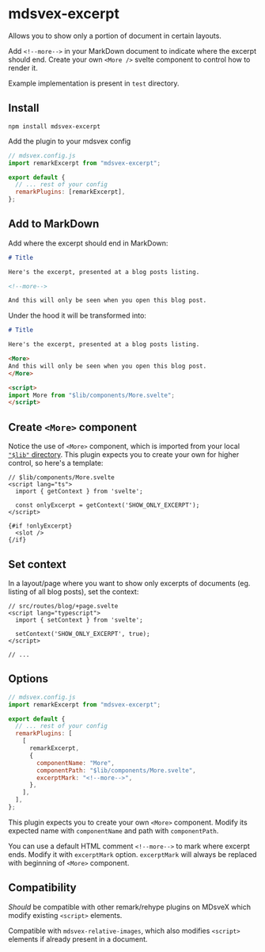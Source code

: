 # mdsvex-excerpt

Allows you to show only a portion of document in certain layouts.

Add `<!--more-->` in your MarkDown document to indicate where the excerpt should end. Create your own `<More />` svelte component to control how to render it.

Example implementation is present in `test` directory.

## Install

```
npm install mdsvex-excerpt
```

Add the plugin to your mdsvex config

```js
// mdsvex.config.js
import remarkExcerpt from "mdsvex-excerpt";

export default {
  // ... rest of your config
  remarkPlugins: [remarkExcerpt],
};
```

## Add to MarkDown

Add where the excerpt should end in MarkDown:

```md
# Title

Here's the excerpt, presented at a blog posts listing.

<!--more-->

And this will only be seen when you open this blog post.
```

Under the hood it will be transformed into:

```md
# Title

Here's the excerpt, presented at a blog posts listing.

<More>
And this will only be seen when you open this blog post.
</More>

<script>
import More from "$lib/components/More.svelte";
</script>
```

## Create `<More>` component

Notice the use of `<More>` component, which is imported from your local [`"$lib"` directory](https://kit.svelte.dev/docs/modules#$lib). This plugin expects you to create your own for higher control, so here's a template:

```svelte
// $lib/components/More.svelte
<script lang="ts">
  import { getContext } from 'svelte';

  const onlyExcerpt = getContext('SHOW_ONLY_EXCERPT');
</script>

{#if !onlyExcerpt}
  <slot />
{/if}
```

## Set context

In a layout/page where you want to show only excerpts of documents (eg. listing of all blog posts), set the context:

```svelte
// src/routes/blog/+page.svelte
<script lang="typescript">
  import { setContext } from 'svelte';

  setContext('SHOW_ONLY_EXCERPT', true);
</script>

// ...
```

## Options

```js
// mdsvex.config.js
import remarkExcerpt from "mdsvex-excerpt";

export default {
  // ... rest of your config
  remarkPlugins: [
    [
      remarkExcerpt,
      {
        componentName: "More",
        componentPath: "$lib/components/More.svelte",
        excerptMark: "<!--more-->",
      },
    ],
  ],
};
```

This plugin expects you to create your own `<More>` component. Modify its expected name with `componentName` and path with `componentPath`.

You can use a default HTML comment `<!--more-->` to mark where excerpt ends. Modify it with `excerptMark` option. `excerptMark` will always be replaced with beginning of `<More>` component.

## Compatibility

_Should_ be compatible with other remark/rehype plugins on MDsveX which modify existing `<script>` elements.

Compatible with `mdsvex-relative-images`, which also modifies `<script>` elements if already present in a document.
